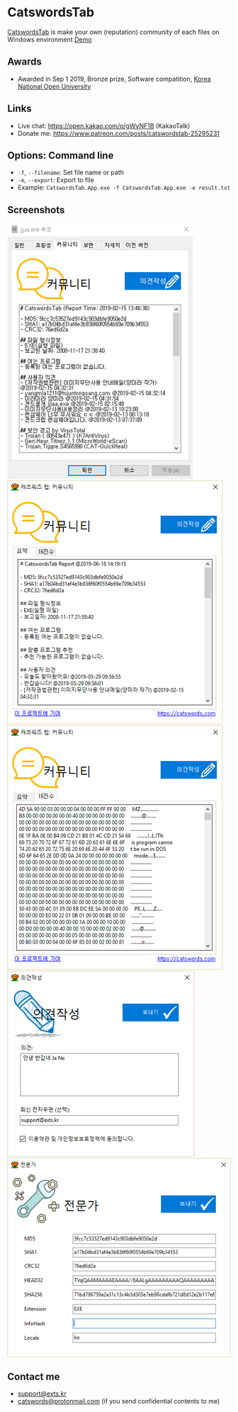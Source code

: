 # CatswordsTab
[CatswordsTab](https://catswords.re.kr/wiki/catswords-tab) is make your own (reputation) community of each files on Windows environment [Demo](https://youtu.be/o6lE5WszRLk)

## Awards
- Awarded in Sep 1 2019, Bronze prize, Software compatition, [Korea National Open University](https://www.knou.ac.kr/)

## Links
- Live chat: https://open.kakao.com/o/gWvNF1B (KakaoTalk)
- Donate me: https://www.patreon.com/posts/catswordstab-25295231

## Options: Command line 
- `-f`, `--filename`: Set file name or path
- `-e`, `--export`: Export to file
- Example: `CatswordsTab.App.exe -f CatswordsTab.App.exe -e result.txt`

## Screenshots
![in Windows Explorer](https://raw.githubusercontent.com/gnh1201/CatswordsTab/awesome/screenshots/explorer1.png)
![in Desktop 1](https://raw.githubusercontent.com/gnh1201/CatswordsTab/awesome/screenshots/desktop1.png)
![in Desktop 2](https://raw.githubusercontent.com/gnh1201/CatswordsTab/awesome/screenshots/desktop2.png)
![in Desktop 3](https://raw.githubusercontent.com/gnh1201/CatswordsTab/awesome/screenshots/desktop3.png)
![in Desktop 4](https://raw.githubusercontent.com/gnh1201/CatswordsTab/awesome/screenshots/desktop4.png)

## Contact me
- support@exts.kr
- catswords@protonmail.com (if you send confidential contents to me)
